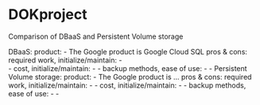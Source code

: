 # DOKproject

Comparison of DBaaS and Persistent Volume storage

DBaaS:
   product:
       - The Google product is Google Cloud SQL
   pros & cons:
       required work, initialize/maintain: 
           -  
           - 
       cost, initialize/maintain:
           -
           -
       backup methods, ease of use:
           -
           -
 Persistent Volume storage:
   product:
       - The Google product is ...
   pros & cons:
       required work, initialize/maintain: 
           - 
           - 
       cost, initialize/maintain:
           -
           -
       backup methods, ease of use:
           -
           -

